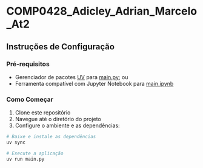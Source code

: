 # COMP0428_Adicley_Adrian_Marcelo_At2

## Instruções de Configuração

### Pré-requisitos
- Gerenciador de pacotes [UV](https://docs.astral.sh/uv/getting-started/installation/) para [main.py](./main.py); ou
- Ferramenta compatível com Jupyter Notebook para [main.ipynb](./main.ipynb)

### Como Começar

1. Clone este repositório
2. Navegue até o diretório do projeto
3. Configure o ambiente e as dependências:

```bash
# Baixe e instale as dependências
uv sync

# Execute a aplicação
uv run main.py
```
